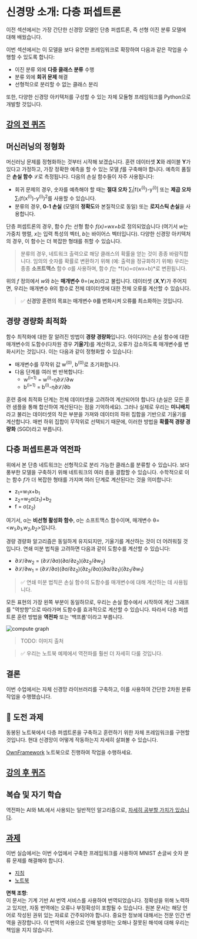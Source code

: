 # 신경망 소개: 다층 퍼셉트론

이전 섹션에서는 가장 간단한 신경망 모델인 단층 퍼셉트론, 즉 선형 이진 분류 모델에 대해 배웠습니다.

이번 섹션에서는 이 모델을 보다 유연한 프레임워크로 확장하여 다음과 같은 작업을 수행할 수 있도록 합니다:

* 이진 분류 외에 **다중 클래스 분류** 수행
* 분류 외에 **회귀 문제** 해결
* 선형적으로 분리할 수 없는 클래스 분리

또한, 다양한 신경망 아키텍처를 구성할 수 있는 자체 모듈형 프레임워크를 Python으로 개발할 것입니다.

## [강의 전 퀴즈](https://red-field-0a6ddfd03.1.azurestaticapps.net/quiz/104)

## 머신러닝의 정형화

머신러닝 문제를 정형화하는 것부터 시작해 보겠습니다. 훈련 데이터셋 **X**와 레이블 **Y**가 있다고 가정하고, 가장 정확한 예측을 할 수 있는 모델 *f*를 구축해야 합니다. 예측의 품질은 **손실 함수** ℒ로 측정됩니다. 다음의 손실 함수들이 자주 사용됩니다:

* 회귀 문제의 경우, 숫자를 예측해야 할 때는 **절대 오차** ∑<sub>i</sub>|f(x<sup>(i)</sup>)-y<sup>(i)</sup>| 또는 **제곱 오차** ∑<sub>i</sub>(f(x<sup>(i)</sup>)-y<sup>(i)</sup>)<sup>2</sup>를 사용할 수 있습니다.
* 분류의 경우, **0-1 손실** (모델의 **정확도**와 본질적으로 동일) 또는 **로지스틱 손실**을 사용합니다.

단층 퍼셉트론의 경우, 함수 *f*는 선형 함수 *f(x)=wx+b*로 정의되었습니다 (여기서 *w*는 가중치 행렬, *x*는 입력 특성의 벡터, *b*는 바이어스 벡터입니다). 다양한 신경망 아키텍처의 경우, 이 함수는 더 복잡한 형태를 취할 수 있습니다.

> 분류의 경우, 네트워크 출력으로 해당 클래스의 확률을 얻는 것이 종종 바람직합니다. 임의의 숫자를 확률로 변환하기 위해 (예: 출력을 정규화하기 위해) 우리는 종종 **소프트맥스** 함수 σ를 사용하며, 함수 *f*는 *f(x)=σ(wx+b)*로 변환됩니다.

위의 *f* 정의에서 *w*와 *b*는 **매개변수** θ=⟨*w,b*⟩라고 불립니다. 데이터셋 ⟨**X**,**Y**⟩가 주어지면, 우리는 매개변수 θ의 함수로 전체 데이터셋에 대한 전체 오류를 계산할 수 있습니다.

> ✅ **신경망 훈련의 목표는 매개변수 θ를 변화시켜 오류를 최소화하는 것입니다.**

## 경량 경량화 최적화

함수 최적화에 대한 잘 알려진 방법이 **경량 경량화**입니다. 아이디어는 손실 함수에 대한 매개변수의 도함수(다차원 경우 **기울기**)를 계산하고, 오류가 감소하도록 매개변수를 변화시키는 것입니다. 이는 다음과 같이 정형화할 수 있습니다:

* 매개변수를 무작위 값 w<sup>(0)</sup>, b<sup>(0)</sup>로 초기화합니다.
* 다음 단계를 여러 번 반복합니다:
    - w<sup>(i+1)</sup> = w<sup>(i)</sup>-η∂ℒ/∂w
    - b<sup>(i+1)</sup> = b<sup>(i)</sup>-η∂ℒ/∂b

훈련 중에 최적화 단계는 전체 데이터셋을 고려하여 계산되어야 합니다 (손실은 모든 훈련 샘플을 통해 합산하여 계산된다는 점을 기억하세요). 그러나 실제로 우리는 **미니배치**라고 불리는 데이터셋의 작은 부분을 가져와 데이터의 하위 집합을 기반으로 기울기를 계산합니다. 매번 하위 집합이 무작위로 선택되기 때문에, 이러한 방법을 **확률적 경량 경량화** (SGD)라고 부릅니다.

## 다층 퍼셉트론과 역전파

위에서 본 단층 네트워크는 선형적으로 분리 가능한 클래스를 분류할 수 있습니다. 보다 풍부한 모델을 구축하기 위해 네트워크의 여러 층을 결합할 수 있습니다. 수학적으로 이는 함수 *f*가 더 복잡한 형태를 가지며 여러 단계로 계산된다는 것을 의미합니다:
* z<sub>1</sub>=w<sub>1</sub>x+b<sub>1</sub>
* z<sub>2</sub>=w<sub>2</sub>α(z<sub>1</sub>)+b<sub>2</sub>
* f = σ(z<sub>2</sub>)

여기서, α는 **비선형 활성화 함수**, σ는 소프트맥스 함수이며, 매개변수 θ=<*w<sub>1</sub>,b<sub>1</sub>,w<sub>2</sub>,b<sub>2</sub>*>입니다.

경량 경량화 알고리즘은 동일하게 유지되지만, 기울기를 계산하는 것이 더 어려워질 것입니다. 연쇄 미분 법칙을 고려하면 다음과 같이 도함수를 계산할 수 있습니다:

* ∂ℒ/∂w<sub>2</sub> = (∂ℒ/∂σ)(∂σ/∂z<sub>2</sub>)(∂z<sub>2</sub>/∂w<sub>2</sub>)
* ∂ℒ/∂w<sub>1</sub> = (∂ℒ/∂σ)(∂σ/∂z<sub>2</sub>)(∂z<sub>2</sub>/∂α)(∂α/∂z<sub>1</sub>)(∂z<sub>1</sub>/∂w<sub>1</sub>)

> ✅ 연쇄 미분 법칙은 손실 함수의 도함수를 매개변수에 대해 계산하는 데 사용됩니다.

모든 표현의 가장 왼쪽 부분이 동일하므로, 우리는 손실 함수에서 시작하여 계산 그래프를 "역방향"으로 따라가며 도함수를 효과적으로 계산할 수 있습니다. 따라서 다층 퍼셉트론 훈련 방법을 **역전파** 또는 '백프롭'이라고 부릅니다.

<img alt="compute graph" src="images/ComputeGraphGrad.png"/>

> TODO: 이미지 출처

> ✅ 우리는 노트북 예제에서 역전파를 훨씬 더 자세히 다룰 것입니다.  

## 결론

이번 수업에서는 자체 신경망 라이브러리를 구축하고, 이를 사용하여 간단한 2차원 분류 작업을 수행했습니다.

## 🚀 도전 과제

동봉된 노트북에서 다층 퍼셉트론을 구축하고 훈련하기 위한 자체 프레임워크를 구현할 것입니다. 현대 신경망이 어떻게 작동하는지 자세히 살펴볼 수 있습니다.

[OwnFramework](../../../../../lessons/3-NeuralNetworks/04-OwnFramework/OwnFramework.ipynb) 노트북으로 진행하여 작업을 수행하세요.

## [강의 후 퀴즈](https://red-field-0a6ddfd03.1.azurestaticapps.net/quiz/204)

## 복습 및 자기 학습

역전파는 AI와 ML에서 사용되는 일반적인 알고리즘으로, [자세히 공부할 가치가 있습니다](https://wikipedia.org/wiki/Backpropagation).

## [과제](lab/README.md)

이번 실습에서는 이번 수업에서 구축한 프레임워크를 사용하여 MNIST 손글씨 숫자 분류 문제를 해결해야 합니다.

* [지침](lab/README.md)
* [노트북](../../../../../lessons/3-NeuralNetworks/04-OwnFramework/lab/MyFW_MNIST.ipynb)

**면책 조항**:  
이 문서는 기계 기반 AI 번역 서비스를 사용하여 번역되었습니다. 정확성을 위해 노력하고 있지만, 자동 번역에는 오류나 부정확성이 포함될 수 있습니다. 원본 문서는 해당 언어로 작성된 권위 있는 자료로 간주되어야 합니다. 중요한 정보에 대해서는 전문 인간 번역을 권장합니다. 이 번역의 사용으로 인해 발생하는 오해나 잘못된 해석에 대해 우리는 책임을 지지 않습니다.